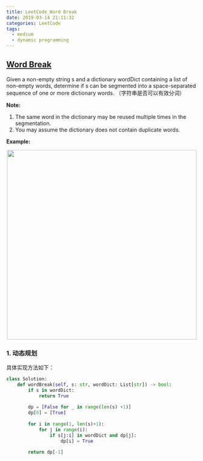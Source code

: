 ```yaml
---
title: LeetCode_Word Break
date: 2019-03-14 21:11:32
categories: LeetCode
tags: 
  - medium
  - dynamic programming
---
```


## [Word Break](https://leetcode.com/problems/word-break/)

Given a non-empty string s and a dictionary wordDict containing a list of non-empty words, determine if s can be segmented into a space-separated sequence of one or more dictionary words.
（字符串是否可以有效分词）

<!--more-->

**Note:** 
1. The same word in the dictionary may be reused multiple times in the segmentation.
2. You may assume the dictionary does not contain duplicate words.

**Example:** 

<div align=center>
	<img src="/images/leetcode_139.png" width = "500" align=center/>
</div>

### 1. 动态规划
具体实现方法如下：

```python
class Solution:
    def wordBreak(self, s: str, wordDict: List[str]) -> bool:
        if s in wordDict:
            return True
        
        dp = [False for _ in range(len(s) +1)]
        dp[0] = [True]
        
        for i in range(1, len(s)+1):
            for j in range(i):
                if s[j:i] in wordDict and dp[j]:
                    dp[i] = True
            
        return dp[-1]
```